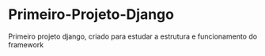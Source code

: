 # Primeiro-Projeto-Django
 Primeiro projeto django, criado para estudar a estrutura e funcionamento do framework
